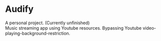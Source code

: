 # Audify

A personal project. (Currently unfinished)  
Music streaming app using Youtube resources. Bypassing Youtube video-playing-background-restriction.
